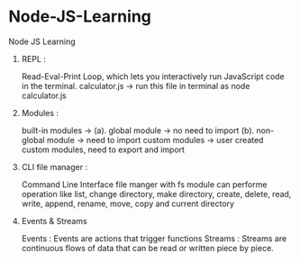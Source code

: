 # Node-JS-Learning
Node JS Learning

1. REPL :
   
   Read-Eval-Print Loop, which lets you interactively run JavaScript code in the terminal.
   calculator.js -> run this file in terminal as node calculator.js

2. Modules :
   
   built-in modules -> (a). global module -> no need to import
                       (b). non- global module -> need to import
   custom modules -> user created custom modules, need to export and import

3. CLI file manager :

   Command Line Interface file manger with fs module
   can performe operation like list, change directory, make directory, create, delete, read, write, append, rename, move, copy and current directory

4. Events & Streams
  
   Events : Events are actions that trigger functions
   Streams : Streams are continuous flows of data that can be read or written piece by piece.
